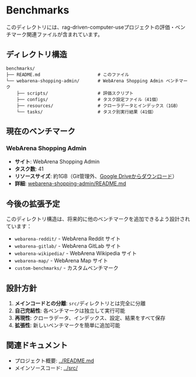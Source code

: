 # Benchmarks

このディレクトリには、rag-driven-computer-useプロジェクトの評価・ベンチマーク関連ファイルが含まれています。

## ディレクトリ構造

```
benchmarks/
├── README.md                      # このファイル
└── webarena-shopping-admin/       # WebArena Shopping Admin ベンチマーク
    ├── scripts/                   # 評価スクリプト
    ├── configs/                   # タスク設定ファイル（41個）
    ├── resources/                 # クローラデータとインデックス（1GB）
    └── tasks/                     # タスク別実行結果（41個）
```

## 現在のベンチマーク

### WebArena Shopping Admin

- **サイト**: WebArena Shopping Admin
- **タスク数**: 41
- **リソースサイズ**: 約1GB（Git管理外、[Google Driveからダウンロード](https://drive.google.com/file/d/1pSuZCAlXptybtUL43LEZBZnjtrmrXFD4/view?usp=sharing)）
- **詳細**: [webarena-shopping-admin/README.md](./webarena-shopping-admin/README.md)

## 今後の拡張予定

このディレクトリ構造は、将来的に他のベンチマークを追加できるよう設計されています：

- `webarena-reddit/` - WebArena Reddit サイト
- `webarena-gitlab/` - WebArena GitLab サイト
- `webarena-wikipedia/` - WebArena Wikipedia サイト
- `webarena-map/` - WebArena Map サイト
- `custom-benchmarks/` - カスタムベンチマーク

## 設計方針

1. **メインコードとの分離**: `src/`ディレクトリとは完全に分離
2. **自己完結性**: 各ベンチマークは独立して実行可能
3. **再現性**: クローラデータ、インデックス、設定、結果をすべて保存
4. **拡張性**: 新しいベンチマークを簡単に追加可能

## 関連ドキュメント

- プロジェクト概要: [../README.md](../README.md)
- メインソースコード: [../src/](../src/)

